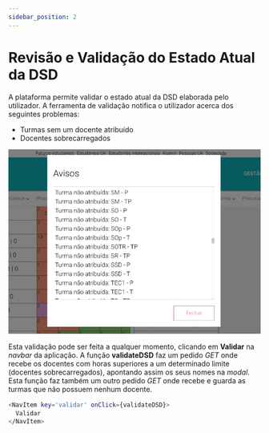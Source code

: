 ```yaml
---
sidebar_position: 2
---
```


# Revisão e Validação do Estado Atual da DSD
A plataforma permite validar o estado atual da DSD elaborada pelo utilizador. A ferramenta de validação notifica o utilizador acerca dos seguintes problemas:
- Turmas sem um docente atribuído
- Docentes sobrecarregados

![Validação DSD](./aviso.png)

Esta validação pode ser feita a qualquer momento, clicando em **Validar** na *navbar* da aplicação. A função **validateDSD** faz um pedido *GET* onde recebe os docentes com horas superiores a um determinado limite (docentes sobrecarregados), apontando assim os seus nomes na *modal*. Esta função faz também um outro pedido *GET* onde recebe e guarda as turmas que não possuem nenhum docente.

```bash
<NavItem key='validar' onClick={validateDSD}>
  Validar
</NavItem>
```
